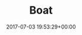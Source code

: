 ---
title:		"Boat"
type:		"photos"
mediatype:		"upload"
location:		"Trellerborg, Sweden"
description:		""
date:		"2017-07-03 19:53:29+00:00"
album:		"landscapes"
filename:		"trellerborg-boat.md"
series:		"cycle-tour"
cl_public_id:		"landscapes/trellerborg-boat"
cl_version:		1520756250
format:		"tiff"
bytes:		8030232
width:		1440
height:		2560
colours:
- "#C0CDD6"
- "#3F3A35"
- "#C4CCD6"
- "#78B1D7"
- "#2B3217"
- "#665E56"
- "#1B2A16"
- "#34301B"
- "#1C2506"
- "#696B5A"
- "#EFEEED"
- "#070F02"
- "#281E1B"
- "#2191CD"
- "#596A37"
- "#6E603D"
- "#6A6636"
- "#4C6C3F"
- "#30372F"
- "#1E1B05"
exposure_mode:		"Auto"
program:		"Aperture-priority AE"
aperture:		"4.5"
focal_length:		"16.0 mm"
iso:		"50"
shutter_speed:		"1/200"
metering:		"Multi-segment"
flash:		"Off, Did not fire"
white_balance:		"Custom"
colour_temp:		"5500"
has_crop:		"false"
orientation:		"Horizontal (normal)"
camera_model:		"NIKON D800"
lens_info:		"16mm f/2.8"
artist:		"No artist info"
x_resolution:		"300"
y_resolution:		"300"
---